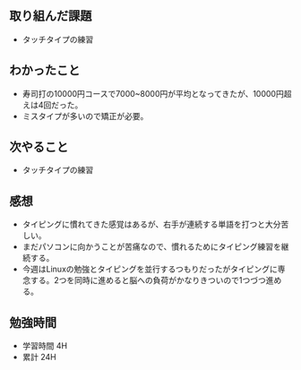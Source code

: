 ## 取り組んだ課題
- タッチタイプの練習
## わかったこと
- 寿司打の10000円コースで7000~8000円が平均となってきたが、10000円超えは4回だった。
- ミスタイプが多いので矯正が必要。
## 次やること
- タッチタイプの練習
## 感想
- タイピングに慣れてきた感覚はあるが、右手が連続する単語を打つと大分苦しい。
- まだパソコンに向かうことが苦痛なので、慣れるためにタイピング練習を継続する。
- 今週はLinuxの勉強とタイピングを並行するつもりだったがタイピングに専念する。2つを同時に進めると脳への負荷がかなりきついので1つづつ進める。
## 勉強時間
- 学習時間 4H
- 累計 24H
